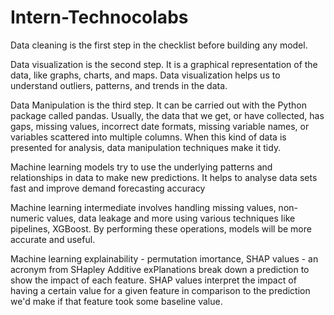 # Intern-Technocolabs

Data cleaning is the first step in the checklist before building any model. 

Data visualization is the second step. It is a graphical representation of the data, like graphs, charts, and maps. Data visualization helps us to understand outliers, patterns, and trends in the data.

Data Manipulation is the third step. It can be carried out with the Python package called pandas. Usually, the data that we get, or have collected, has gaps, missing values, incorrect date formats, missing variable names, or variables scattered into multiple columns. When this kind of data is presented for analysis, data manipulation techniques make it tidy. 

Machine learning models try to use the underlying patterns and relationships in data to make new predictions. It helps to analyse data sets fast and improve demand forecasting accuracy

Machine learning intermediate involves handling missing values, non-numeric values, data leakage and more using various techniques like pipelines, XGBoost. By performing these operations, models will be more accurate and useful.

Machine learning explainability - permutation imortance, SHAP values - an acronym from SHapley Additive exPlanations break down a prediction to show the impact of each feature. SHAP values interpret the impact of having a certain value for a given feature in comparison to the prediction we'd make if that feature took some baseline value.
